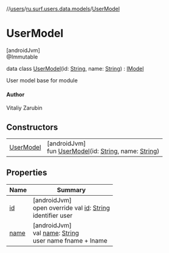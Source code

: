 //[users](../../../index.md)/[ru.surf.users.data.models](../index.md)/[UserModel](index.md)

# UserModel

[androidJvm]\
@Immutable

data class [UserModel](index.md)(id: [String](https://kotlinlang.org/api/latest/jvm/stdlib/kotlin/-string/index.html), name: [String](https://kotlinlang.org/api/latest/jvm/stdlib/kotlin/-string/index.html)) : [IModel](../../../../../modules/core/core/ru.surf.core.interfaces/-i-model/index.md)

User model base for module

#### Author

Vitaliy Zarubin

## Constructors

| | |
|---|---|
| [UserModel](-user-model.md) | [androidJvm]<br>fun [UserModel](-user-model.md)(id: [String](https://kotlinlang.org/api/latest/jvm/stdlib/kotlin/-string/index.html), name: [String](https://kotlinlang.org/api/latest/jvm/stdlib/kotlin/-string/index.html)) |

## Properties

| Name | Summary |
|---|---|
| [id](id.md) | [androidJvm]<br>open override val [id](id.md): [String](https://kotlinlang.org/api/latest/jvm/stdlib/kotlin/-string/index.html)<br>identifier user |
| [name](name.md) | [androidJvm]<br>val [name](name.md): [String](https://kotlinlang.org/api/latest/jvm/stdlib/kotlin/-string/index.html)<br>user name fname + lname |

